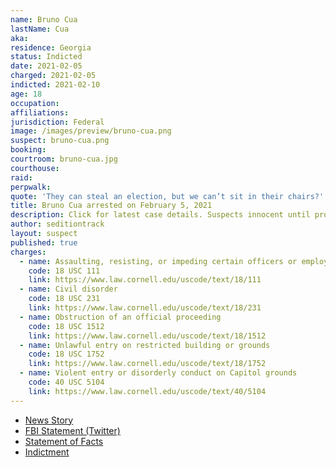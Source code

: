 ```yaml
---
name: Bruno Cua
lastName: Cua
aka:
residence: Georgia
status: Indicted
date: 2021-02-05
charged: 2021-02-05
indicted: 2021-02-10
age: 18
occupation:
affiliations:
jurisdiction: Federal
image: /images/preview/bruno-cua.png
suspect: bruno-cua.png
booking:
courtroom: bruno-cua.jpg
courthouse:
raid:
perpwalk:
quote: 'They can steal an election, but we can’t sit in their chairs?'
title: Bruno Cua arrested on February 5, 2021
description: Click for latest case details. Suspects innocent until proven guilty.
author: seditiontrack
layout: suspect
published: true
charges:
  - name: Assaulting, resisting, or impeding certain officers or employees
    code: 18 USC 111
    link: https://www.law.cornell.edu/uscode/text/18/111
  - name: Civil disorder
    code: 18 USC 231
    link: https://www.law.cornell.edu/uscode/text/18/231
  - name: Obstruction of an official proceeding
    code: 18 USC 1512
    link: https://www.law.cornell.edu/uscode/text/18/1512
  - name: Unlawful entry on restricted building or grounds
    code: 18 USC 1752
    link: https://www.law.cornell.edu/uscode/text/18/1752
  - name: Violent entry or disorderly conduct on Capitol grounds
    code: 40 USC 5104
    link: https://www.law.cornell.edu/uscode/text/40/5104
---
```


- [News Story](https://www.ajc.com/news/metro-atlanta-teen-charged-in-us-capitol-attack/U7EPRZANXVBFPB7KRW7EQ3VRIE/)
- [FBI Statement (Twitter)](https://twitter.com/FBIAtlanta/status/1358082973623533571?s=20)
- [Statement of Facts](https://assets.documentcloud.org/documents/20475133/bruno_cua.pdf)
- [Indictment](https://extremism.gwu.edu/sites/g/files/zaxdzs2191/f/Bruno%20Joseph%20Cua%20Indictment.pdf)
